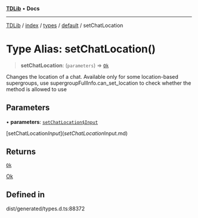 [**TDLib**](../../../../../../README.md) • **Docs**

***

[TDLib](../../../../../../modules.md) / [index](../../../../../README.md) / [types](../../../README.md) / [default](../README.md) / setChatLocation

# Type Alias: setChatLocation()

> **setChatLocation**: (`parameters`) => [`Ok`](Ok-1.md)

Changes the location of a chat. Available only for some location-based supergroups, use supergroupFullInfo.can_set_location to check whether the method is allowed to use

## Parameters

• **parameters**: [`setChatLocation$Input`](setChatLocation$Input.md)

[setChatLocation$Input](setChatLocation$Input.md)

## Returns

[`Ok`](Ok-1.md)

[Ok](Ok-1.md)

## Defined in

dist/generated/types.d.ts:88372
